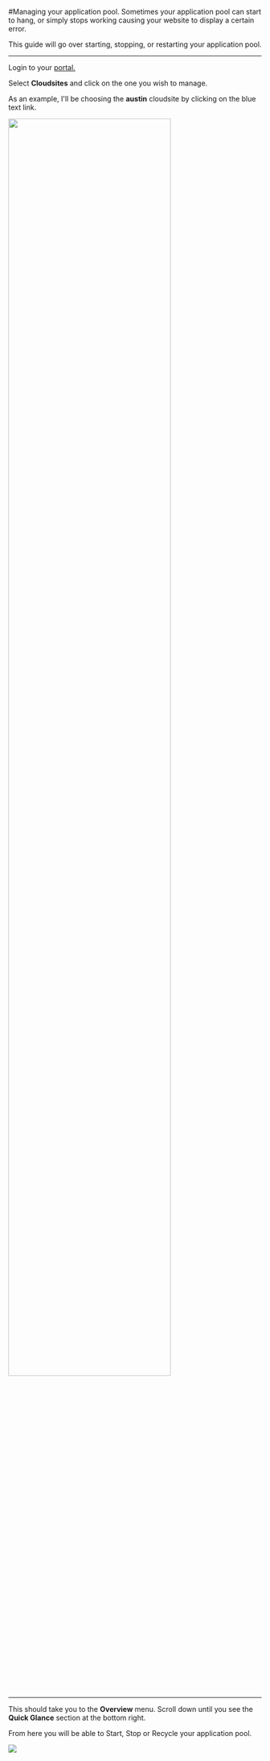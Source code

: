 #Managing your application pool.
Sometimes your application pool can start to hang, or simply stops working causing your website to display a certain error. 

This guide will go over starting, stopping, or restarting your application pool.

----------

Login to your [portal.](https://my.gearhost.com/ "hosting portal.")

Select **Cloudsites** and click on the one you wish to manage.

As an example, I'll be choosing the **austin** cloudsite by clicking on the blue text link.

<img src="https://raw.githubusercontent.com/GearHost/docs/master/Images/apppool1.png" width="80%" />

----------


This should take you to the **Overview** menu. Scroll down until you see the **Quick Glance** section at the bottom right. 

From here you will be able to Start, Stop or Recycle your application pool. 

<img src="https://raw.githubusercontent.com/GearHost/docs/master/Images/apppool2.png"  />